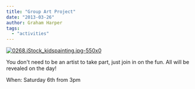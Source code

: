 ```yaml
---
title: "Group Art Project"
date: "2013-03-26"
author: Graham Harper
tags:
  - "activities"
---
```


[![0268.iStock_kidspainting.jpg-550x0](images/0268.iStock_kidspainting.jpg-550x0.jpg)](http://harperfamily.ie/wp-content/uploads/2013/03/0268.iStock_kidspainting.jpg-550x0.jpg)

You don't need to be an artist to take part, just join in on the fun. All will be revealed on the day!

When: Saturday 6th from 3pm

